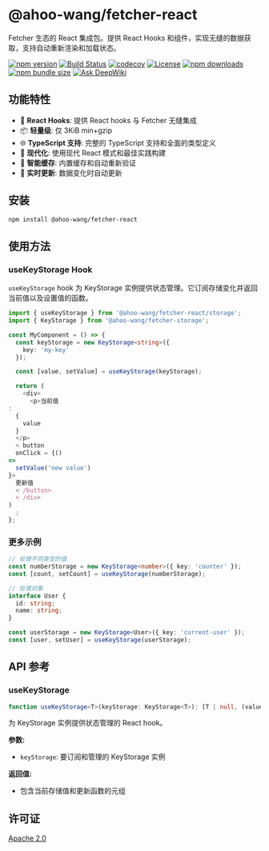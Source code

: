 # @ahoo-wang/fetcher-react

Fetcher 生态的 React 集成包。提供 React Hooks 和组件，实现无缝的数据获取，支持自动重新渲染和加载状态。

[![npm version](https://img.shields.io/npm/v/@ahoo-wang/fetcher-react.svg)](https://www.npmjs.com/package/@ahoo-wang/fetcher-react)
[![Build Status](https://github.com/Ahoo-Wang/fetcher/actions/workflows/ci.yml/badge.svg)](https://github.com/Ahoo-Wang/fetcher/actions)
[![codecov](https://codecov.io/gh/Ahoo-Wang/fetcher/graph/badge.svg?token=JGiWZ52CvJ)](https://codecov.io/gh/Ahoo-Wang/fetcher)
[![License](https://img.shields.io/npm/l/@ahoo-wang/fetcher-react.svg)](https://github.com/Ahoo-Wang/fetcher/blob/main/LICENSE)
[![npm downloads](https://img.shields.io/npm/dm/@ahoo-wang/fetcher-react.svg)](https://www.npmjs.com/package/@ahoo-wang/fetcher-react)
[![npm bundle size](https://img.shields.io/bundlephobia/minzip/%40ahoo-wang%2Ffetcher-react)](https://www.npmjs.com/package/@ahoo-wang/fetcher-react)
[![Ask DeepWiki](https://deepwiki.com/badge.svg)](https://deepwiki.com/Ahoo-Wang/fetcher)

## 功能特性

- 🔄 **React Hooks**: 提供 React hooks 与 Fetcher 无缝集成
- 📦 **轻量级**: 仅 3KiB min+gzip
- 🌐 **TypeScript 支持**: 完整的 TypeScript 支持和全面的类型定义
- 🚀 **现代化**: 使用现代 React 模式和最佳实践构建
- 🧠 **智能缓存**: 内置缓存和自动重新验证
- 📡 **实时更新**: 数据变化时自动更新

## 安装

```bash
npm install @ahoo-wang/fetcher-react
```

## 使用方法

### useKeyStorage Hook

`useKeyStorage` hook 为 KeyStorage 实例提供状态管理。它订阅存储变化并返回当前值以及设置值的函数。

```typescript
import { useKeyStorage } from '@ahoo-wang/fetcher-react/storage';
import { KeyStorage } from '@ahoo-wang/fetcher-storage';

const MyComponent = () => {
  const keyStorage = new KeyStorage<string>({
    key: 'my-key'
  });

  const [value, setValue] = useKeyStorage(keyStorage);

  return (
    <div>
      <p>当前值
:
  {
    value
  }
  </p>
  < button
  onClick = {()
=>
  setValue('new value')
}>
  更新值
  < /button>
  < /div>
)
  ;
};
```

### 更多示例

```typescript
// 处理不同类型的值
const numberStorage = new KeyStorage<number>({ key: 'counter' });
const [count, setCount] = useKeyStorage(numberStorage);

// 处理对象
interface User {
  id: string;
  name: string;
}

const userStorage = new KeyStorage<User>({ key: 'current-user' });
const [user, setUser] = useKeyStorage(userStorage);
```

## API 参考

### useKeyStorage

```typescript
function useKeyStorage<T>(keyStorage: KeyStorage<T>): [T | null, (value: T) => void]
```

为 KeyStorage 实例提供状态管理的 React hook。

**参数:**

- `keyStorage`: 要订阅和管理的 KeyStorage 实例

**返回值:**

- 包含当前存储值和更新函数的元组

## 许可证

[Apache 2.0](https://github.com/Ahoo-Wang/fetcher/blob/main/LICENSE)